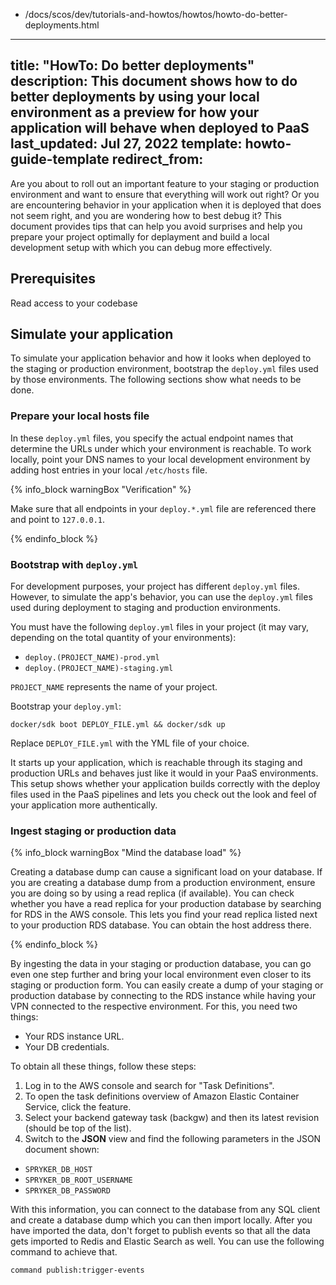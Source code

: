   - /docs/scos/dev/tutorials-and-howtos/howtos/howto-do-better-deployments.html
---
title: "HowTo: Do better deployments"
description: This document shows how to do better deployments by using your local environment as a preview for how your application will behave when deployed to PaaS
last_updated: Jul 27, 2022
template: howto-guide-template
redirect_from:
---

Are you about to roll out an important feature to your staging or production environment and want to ensure that everything will work out right? Or you are encountering behavior in your application when it is deployed that does not seem right, and you are wondering how to best debug it? This document provides tips that can help you avoid surprises and help you prepare your project optimally for deplayment and build a local development setup with which you can debug more effectively.

## Prerequisites

Read access to your codebase

## Simulate your application

To simulate your application behavior and how it looks when deployed to the staging or production environment, bootstrap the `deploy.yml` files used by those environments. The following sections show what needs to be done.

### Prepare your local hosts file

In these `deploy.yml` files, you specify the actual endpoint names that determine the URLs under which your environment is reachable. To work locally, point your DNS names to your local development environment by adding host entries in your local `/etc/hosts` file. 

{% info_block warningBox "Verification" %}

Make sure that all endpoints in your `deploy.*.yml` file are referenced there and point to `127.0.0.1`.

{% endinfo_block %}

### Bootstrap with `deploy.yml`

For development purposes, your project has different `deploy.yml` files. However, to simulate the app's behavior, you can use the `deploy.yml` files used during deployment to staging and production environments. 

You must have the following `deploy.yml` files in your project (it may vary, depending on the total quantity of your environments):
- `deploy.(PROJECT_NAME)-prod.yml`
- `deploy.(PROJECT_NAME)-staging.yml`

`PROJECT_NAME` represents the name of your project.

Bootstrap your `deploy.yml`:
```
docker/sdk boot DEPLOY_FILE.yml && docker/sdk up
```

Replace `DEPLOY_FILE.yml` with the YML file of your choice.

It starts up your application, which is reachable through its staging and production URLs and behaves just like it would in your PaaS environments. This setup shows whether your application builds correctly with the deploy files used in the PaaS pipelines and lets you check out the look and feel of your application more authentically.

### Ingest staging or production data

{% info_block warningBox "Mind the database load" %}

Creating a database dump can cause a significant load on your database. If you are creating a database dump from a production environment, ensure you are doing so by using a read replica (if available). You can check whether you have a read replica for your production database by searching for RDS in the AWS console. This lets you find your read replica listed next to your production RDS database. You can obtain the host address there.

{% endinfo_block %}
 
By ingesting the data in your staging or production database, you can go even one step further and bring your local environment even closer to its staging or production form. 
You can easily create a dump of your staging or production database by connecting to the RDS instance while having your VPN connected to the respective environment.
For this, you need two things:
* Your RDS instance URL.
* Your DB credentials.

To obtain all these things, follow these steps:
1. Log in to the AWS console and search for "Task Definitions". 
2. To open the task definitions overview of Amazon Elastic Container Service, click the feature.
3. Select your backend gateway task (backgw) and then its latest revision (should be top of the list). 
4. Switch to the **JSON** view and find the following parameters in the JSON document shown:
- `SPRYKER_DB_HOST`
- `SPRYKER_DB_ROOT_USERNAME`
- `SPRYKER_DB_PASSWORD`

With this information, you can connect to the database from any SQL client and create a database dump which you can then import locally. After you have imported the data, don't forget to publish events so that all the data gets imported to Redis and Elastic Search as well. You can use the following command to achieve that.
```
command publish:trigger-events
```
